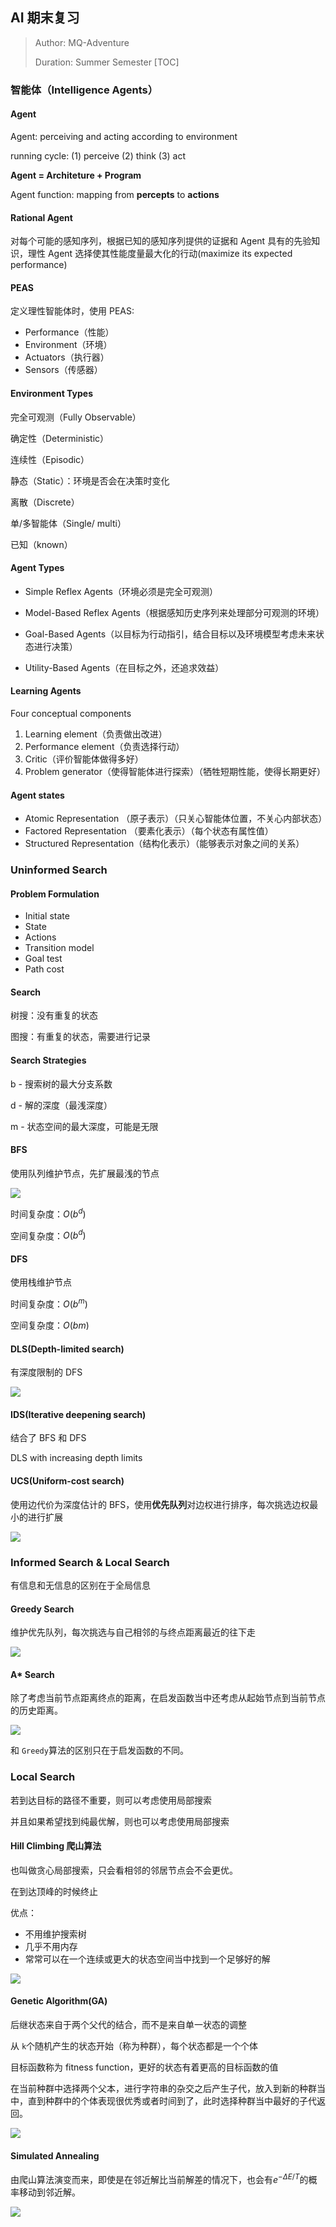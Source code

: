 ## AI 期末复习

> Author: MQ-Adventure
>
> Duration:  Summer Semester
[TOC]

### 智能体（Intelligence Agents）

#### Agent

Agent: perceiving and acting according to environment

running cycle: (1) perceive (2) think (3) act

**Agent = Architeture + Program**

Agent function: mapping from **percepts** to **actions**

#### Rational Agent

对每个可能的感知序列，根据已知的感知序列提供的证据和 Agent 具有的先验知识，理性 Agent 选择使其性能度量最大化的行动(maximize its expected performance)

#### PEAS

定义理性智能体时，使用 PEAS: 

- Performance（性能）
- Environment（环境）
- Actuators（执行器）
- Sensors（传感器）

#### Environment Types

完全可观测（Fully Observable）

确定性（Deterministic）

连续性（Episodic）

静态（Static）：环境是否会在决策时变化

离散（Discrete）

单/多智能体（Single/ multi）

已知（known）

#### Agent Types

- Simple Reflex Agents（环境必须是完全可观测）

- Model-Based Reflex Agents（根据感知历史序列来处理部分可观测的环境）
- Goal-Based Agents（以目标为行动指引，结合目标以及环境模型考虑未来状态进行决策）
- Utility-Based Agents（在目标之外，还追求效益）

#### Learning Agents

Four conceptual components

1. Learning element（负责做出改进）
2. Performance element（负责选择行动）
3. Critic（评价智能体做得多好）
4. Problem generator（使得智能体进行探索）（牺牲短期性能，使得长期更好）

#### Agent states

- Atomic Representation （原子表示）（只关心智能体位置，不关心内部状态）
- Factored Representation （要素化表示）（每个状态有属性值）
- Structured Representation（结构化表示）（能够表示对象之间的关系）

### Uninformed Search

#### Problem Formulation

- Initial state
- State
- Actions
- Transition model
- Goal test
- Path cost

#### Search

树搜：没有重复的状态

图搜：有重复的状态，需要进行记录

#### Search Strategies

b - 搜索树的最大分支系数

d - 解的深度（最浅深度）

m - 状态空间的最大深度，可能是无限

#### BFS

使用队列维护节点，先扩展最浅的节点

![](picture\BFS.png)

时间复杂度：$O(b^d)$

空间复杂度：$O(b^d)$

#### DFS

使用栈维护节点

时间复杂度：$O(b^m)$

空间复杂度：$O(bm)$

#### DLS(Depth-limited search)

有深度限制的 DFS

![](picture\DFS.png)

#### IDS(Iterative deepening search)

结合了 BFS 和 DFS

DLS with increasing depth limits

#### UCS(Uniform-cost search)

使用边代价为深度估计的 BFS，使用**优先队列**对边权进行排序，每次挑选边权最小的进行扩展

![](picture\UCS.png)

### Informed Search & Local Search

有信息和无信息的区别在于全局信息

#### Greedy Search

维护优先队列，每次挑选与自己相邻的与终点距离最近的往下走

![](picture\Greedy.png)



#### A* Search

除了考虑当前节点距离终点的距离，在启发函数当中还考虑从起始节点到当前节点的历史距离。

![](picture\A_star.png)

和 `Greedy`算法的区别只在于启发函数的不同。

### Local Search

若到达目标的路径不重要，则可以考虑使用局部搜索

并且如果希望找到纯最优解，则也可以考虑使用局部搜索

#### Hill Climbing 爬山算法

也叫做贪心局部搜索，只会看相邻的邻居节点会不会更优。

在到达顶峰的时候终止

优点：

- 不用维护搜索树
- 几乎不用内存
- 常常可以在一个连续或更大的状态空间当中找到一个足够好的解

![](picture\Climb.png)

#### Genetic Algorithm(GA)

后继状态来自于两个父代的结合，而不是来自单一状态的调整

从 `k`个随机产生的状态开始（称为种群），每个状态都是一个个体

目标函数称为 fitness function，更好的状态有着更高的目标函数的值

在当前种群中选择两个父本，进行字符串的杂交之后产生子代，放入到新的种群当中，直到种群中的个体表现很优秀或者时间到了，此时选择种群当中最好的子代返回。

![](picture\GA.png)

#### Simulated Annealing

由爬山算法演变而来，即使是在邻近解比当前解差的情况下，也会有$e^{-\Delta E/T}$的概率移动到邻近解。

![](C:\大二课程\人工智能\picture\SA.png)